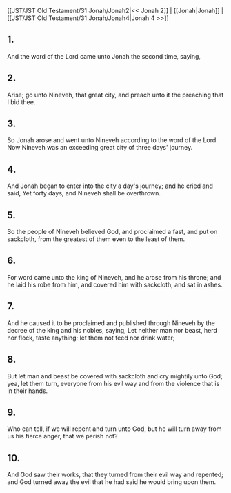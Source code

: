[[JST/JST Old Testament/31 Jonah/Jonah2|<< Jonah 2]] | [[Jonah|Jonah]] | [[JST/JST Old Testament/31 Jonah/Jonah4|Jonah 4 >>]]
## 1.
And the word of the Lord came unto Jonah the second time, saying,
## 2.
Arise; go unto Nineveh, that great city, and preach unto it the preaching that I bid thee.
## 3.
So Jonah arose and went unto Nineveh according to the word of the Lord. Now Nineveh was an exceeding great city of three days\' journey.
## 4.
And Jonah began to enter into the city a day\'s journey; and he cried and said, Yet forty days, and Nineveh shall be overthrown.
## 5.
So the people of Nineveh believed God, and proclaimed a fast, and put on sackcloth, from the greatest of them even to the least of them.
## 6.
For word came unto the king of Nineveh, and he arose from his throne; and he laid his robe from him, and covered him with sackcloth, and sat in ashes.
## 7.
And he caused it to be proclaimed and published through Nineveh by the decree of the king and his nobles, saying, Let neither man nor beast, herd nor flock, taste anything; let them not feed nor drink water;
## 8.
But let man and beast be covered with sackcloth and cry mightily unto God; yea, let them turn, everyone from his evil way and from the violence that is in their hands.
## 9.
Who can tell, if we will repent and turn unto God, but he will turn away from us his fierce anger, that we perish not?
## 10.
And God saw their works, that they turned from their evil way and repented; and God turned away the evil that he had said he would bring upon them.

